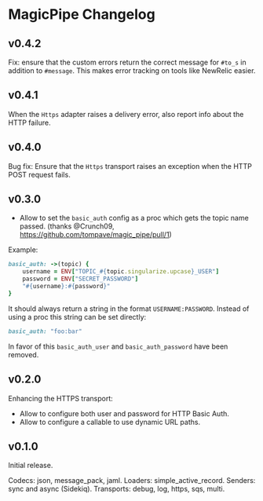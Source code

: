 # MagicPipe Changelog

## v0.4.2

Fix: ensure that the custom errors return the correct message for `#to_s` in addition to `#message`. This makes error tracking on tools like NewRelic easier.

## v0.4.1

When the `Https` adapter raises a delivery error, also report info about the HTTP failure.

## v0.4.0

Bug fix: Ensure that the `Https` transport raises an exception when the HTTP POST request fails.

## v0.3.0

* Allow to set the `basic_auth` config as a proc which gets the topic name passed. (thanks @Crunch09, https://github.com/tompave/magic_pipe/pull/1)

Example:

```ruby
basic_auth: ->(topic) {
    username = ENV["TOPIC_#{topic.singularize.upcase}_USER"]
    password = ENV["SECRET_PASSWORD"]
    "#{username}:#{password}"
}
```

It should always return a string in the format `USERNAME:PASSWORD`. Instead
of using a proc this string can be set directly:

```ruby
basic_auth: "foo:bar"
```

In favor of this `basic_auth_user` and `basic_auth_password` have been removed.

## v0.2.0

Enhancing the HTTPS transport:

* Allow to configure both user and password for HTTP Basic Auth.
* Allow to configure a callable to use dynamic URL paths.

## v0.1.0

Initial release.

Codecs: json, message_pack, jaml.
Loaders: simple_active_record.
Senders: sync and async (Sidekiq).
Transports: debug, log, https, sqs, multi.
